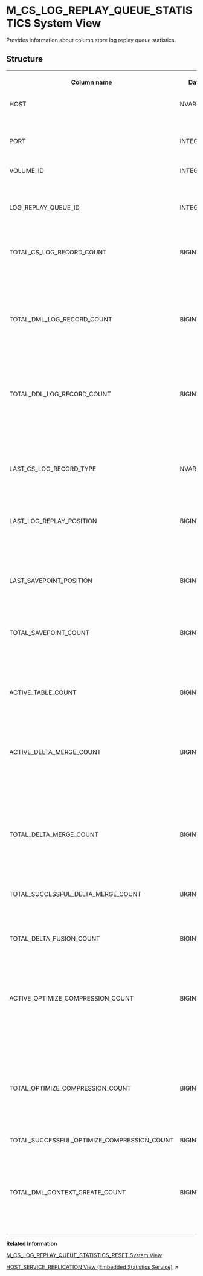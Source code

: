 <!-- loio6498399c829b441696a4fa9b49886091 -->

# M\_CS\_LOG\_REPLAY\_QUEUE\_STATISTICS System View

Provides information about column store log replay queue statistics.



<a name="loio6498399c829b441696a4fa9b49886091__M_CS_LOG_REPLAY_QUEUE_STATISTICS"/>

## Structure


<table>
<tr>
<th valign="top">

Column name

</th>
<th valign="top">

Data type

</th>
<th valign="top">

Description

</th>
</tr>
<tr>
<td valign="top">

HOST

</td>
<td valign="top">

NVARCHAR\(64\)

</td>
<td valign="top">

Displays the name of the host.

</td>
</tr>
<tr>
<td valign="top">

PORT

</td>
<td valign="top">

INTEGER

</td>
<td valign="top">

Displays the internal port.

</td>
</tr>
<tr>
<td valign="top">

VOLUME\_ID

</td>
<td valign="top">

INTEGER

</td>
<td valign="top">

Displays the persistence volume ID.

</td>
</tr>
<tr>
<td valign="top">

LOG\_REPLAY\_QUEUE\_ID

</td>
<td valign="top">

INTEGER

</td>
<td valign="top">

Displays the ID of the recovery queue.

</td>
</tr>
<tr>
<td valign="top">

TOTAL\_CS\_LOG\_RECORD\_COUNT

</td>
<td valign="top">

BIGINT

</td>
<td valign="top">

Displays the total number of redo records that were processed in this queue.

</td>
</tr>
<tr>
<td valign="top">

TOTAL\_DML\_LOG\_RECORD\_COUNT

</td>
<td valign="top">

BIGINT

</td>
<td valign="top">

Displays the total number of column store DML redo records that were processed in this queue.

</td>
</tr>
<tr>
<td valign="top">

TOTAL\_DDL\_LOG\_RECORD\_COUNT

</td>
<td valign="top">

BIGINT

</td>
<td valign="top">

Displays the total number of column store DDL redo records that were processed in this queue.

</td>
</tr>
<tr>
<td valign="top">

LAST\_CS\_LOG\_RECORD\_TYPE

</td>
<td valign="top">

NVARCHAR\(40\)

</td>
<td valign="top">

Displays the last column store log record type in this queue.

</td>
</tr>
<tr>
<td valign="top">

LAST\_LOG\_REPLAY\_POSITION

</td>
<td valign="top">

BIGINT

</td>
<td valign="top">

Displays the last log replay position that was processed in this queue.

</td>
</tr>
<tr>
<td valign="top">

LAST\_SAVEPOINT\_POSITION

</td>
<td valign="top">

BIGINT

</td>
<td valign="top">

Displays the last savepoint position that was passed in this queue.

</td>
</tr>
<tr>
<td valign="top">

TOTAL\_SAVEPOINT\_COUNT

</td>
<td valign="top">

BIGINT

</td>
<td valign="top">

Displays the total number of savepoints that were passsed in this queue.

</td>
</tr>
<tr>
<td valign="top">

ACTIVE\_TABLE\_COUNT

</td>
<td valign="top">

BIGINT

</td>
<td valign="top">

Displays the number of tables that are currently handled in this queue.

</td>
</tr>
<tr>
<td valign="top">

ACTIVE\_DELTA\_MERGE\_COUNT

</td>
<td valign="top">

BIGINT

</td>
<td valign="top">

Displays the number of delta merges that are currently ongoing for tables that are handled in this queue.

</td>
</tr>
<tr>
<td valign="top">

TOTAL\_DELTA\_MERGE\_COUNT

</td>
<td valign="top">

BIGINT

</td>
<td valign="top">

Displays the total number of delta merges that were started on this queue.

</td>
</tr>
<tr>
<td valign="top">

TOTAL\_SUCCESSFUL\_DELTA\_MERGE\_COUNT

</td>
<td valign="top">

BIGINT

</td>
<td valign="top">

Displays the total number of successful merges.

</td>
</tr>
<tr>
<td valign="top">

TOTAL\_DELTA\_FUSION\_COUNT

</td>
<td valign="top">

BIGINT

</td>
<td valign="top">

Displays the total number of delta fusions that were made in this queue.

</td>
</tr>
<tr>
<td valign="top">

ACTIVE\_OPTIMIZE\_COMPRESSION\_COUNT

</td>
<td valign="top">

BIGINT

</td>
<td valign="top">

Displays the number of optimize compressions that are currently ongoing for tables that are handled in this queue.

</td>
</tr>
<tr>
<td valign="top">

TOTAL\_OPTIMIZE\_COMPRESSION\_COUNT

</td>
<td valign="top">

BIGINT

</td>
<td valign="top">

Displays the total number of successful optimize compressions.

</td>
</tr>
<tr>
<td valign="top">

TOTAL\_SUCCESSFUL\_OPTIMIZE\_COMPRESSION\_COUNT

</td>
<td valign="top">

BIGINT

</td>
<td valign="top">

Displays the total number of successful optimize compressions.

</td>
</tr>
<tr>
<td valign="top">

TOTAL\_DML\_CONTEXT\_CREATE\_COUNT

</td>
<td valign="top">

BIGINT

</td>
<td valign="top">

Displays the number of expensive creations of DML contexts.

</td>
</tr>
</table>

**Related Information**  


[M\_CS\_LOG\_REPLAY\_QUEUE\_STATISTICS\_RESET System View](m-cs-log-replay-queue-statistics-reset-system-view-415dc16.md "Provides information about column store log replay queue statistics since the last reset.")

[HOST_SERVICE_REPLICATION View (Embedded Statistics Service)](https://help.sap.com/viewer/323c57a017234d47a0e7da3e22345822/2023_4_QRC/en-US/7df5ea067be947e7b0b09a13234f1d80.html "Specifies the service replication statistics per host.") :arrow_upper_right:

